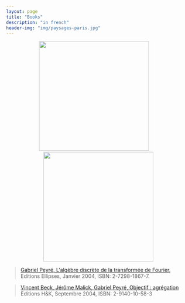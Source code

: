 ```yaml
---
layout: page
title: "Books"
description: "in french"
header-img: "img/paysages-paris.jpg"
---
```


<p align="center">
<a href="https://www.ceremade.dauphine.fr/~peyre/adtf/"><img src="../img/book-adtf.jpg" height="300"/></a> &nbsp; &nbsp; &nbsp;
<a href="http://www.h-k.fr/publications/objectif-agregation"><img src="../img/book-oa.jpg" height="300px"/></a>
</p>

> [Gabriel Peyré, L'algèbre discrète de la transformée de Fourier,](https://www.ceremade.dauphine.fr/~peyre/adtf/)
> Editions Ellipses, Janvier 2004, ISBN: 2-7298-1867-7.

> [Vincent Beck, Jérôme Malick, Gabriel Peyré, Objectif : agrégation](http://objagr.gforge.inria.fr/)
> Editions H&K, Septembre 2004, ISBN: 2-9140-10-58-3
